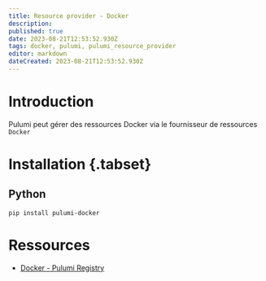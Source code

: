 ```yaml
---
title: Resource provider - Docker
description: 
published: true
date: 2023-08-21T12:53:52.930Z
tags: docker, pulumi, pulumi_resource_provider
editor: markdown
dateCreated: 2023-08-21T12:53:52.930Z
---
```


# Introduction
Pulumi peut gérer des ressources Docker via le fournisseur de ressources `Docker`

# Installation {.tabset}
## Python
```
pip install pulumi-docker
```

# Ressources
- [Docker - Pulumi Registry](https://www.pulumi.com/registry/packages/docker/)